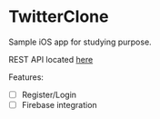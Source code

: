 # TwitterClone

Sample iOS app for studying purpose.

REST API located [here](https://github.com/AliakseiM/tlwa)

Features:
- [ ] Register/Login
- [ ] Firebase integration
